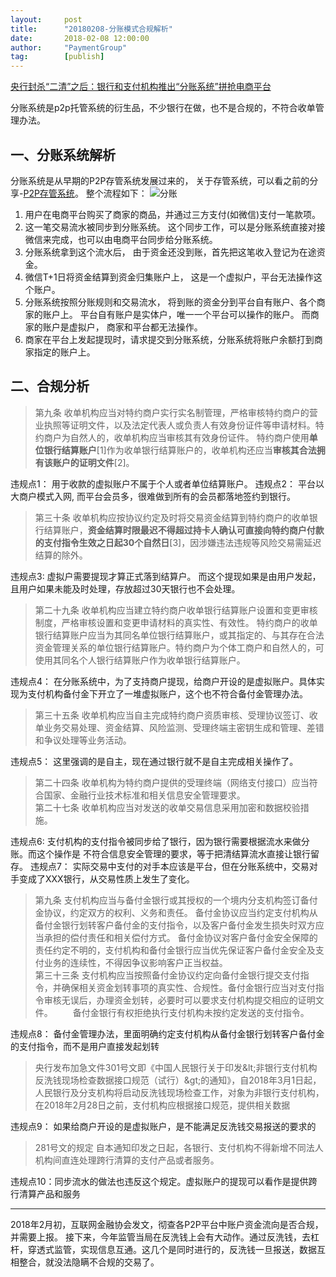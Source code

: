 ```yaml
---
layout:     post 
title:      "20180208-分账模式合规解析"
date:       2018-02-08 12:00:00
author:     "PaymentGroup"
tag:		[publish] 
---
```


   
[央行封杀“二清”之后：银行和支付机构推出“分账系统”拼抢电商平台]( http://mp.weixin.qq.com/s?__biz=MzI0MDY5NDU1MQ==&amp;mid=2247491868&amp;idx=1&amp;sn=695bd744789c274d4b3b279d77974874&amp;chksm=e9144564de63cc72dfc510a6a246b357c078f3274fc166ac9d5b1ab90aa8e9b063011d1def20&amp;mpshare=1&amp;scene=1&amp;srcid=0208VMxnMLnyo8AESwRfKbaT#rd)
   
分账系统是p2p托管系统的衍生品，不少银行在做，也不是合规的，不符合收单管理办法。 
   

## 一、分账系统解析

分账系统是从早期的P2P存管系统发展过来的， 关于存管系统，可以看之前的分享-[P2P存管系统](http://doc.cocolian.org/wechat/2018/2018/01/27/wechat101/)。 整个流程如下：
![分账](http://static.cocolian.org/img/2018-fenzhang.png)

1. 用户在电商平台购买了商家的商品，并通过三方支付(如微信)支付一笔款项。  
2. 这一笔交易流水被同步到分账系统。 这个同步工作，可以是分账系统直接对接微信来完成，也可以由电商平台同步给分账系统。 
3. 分账系统拿到这个流水后， 由于资金还没到账，首先把这笔收入登记为在途资金。 
4. 微信T+1日将资金结算到资金归集账户上， 这是一个虚拟户，平台无法操作这个账户。 
5. 分账系统按照分账规则和交易流水， 将到账的资金分到平台自有账户、各个商家的账户上。 平台自有账户是实体户，唯一一个平台可以操作的账户。 而商家的账户是虚拟户， 商家和平台都无法操作。 
6. 商家在平台上发起提现时，请求提交到分账系统，分账系统将账户余额打到商家指定的账户上。 

## 二、合规分析


> 第九条 收单机构应当对特约商户实行实名制管理，严格审核特约商户的营业执照等证明文件，以及法定代表人或负责人有效身份证件等申请材料。特约商户为自然人的，收单机构应当审核其有效身份证件。 特约商户使用**单位银行结算账户**[1]作为收单银行结算账户的，收单机构还应当**审核其合法拥有该账户的证明文件**[2]。     

违规点1： 用于收款的虚拟账户不属于个人或者单位结算账户。
违规点2： 平台以大商户模式入网, 而平台会员多，很难做到所有的会员都落地签约到银行。

> 第三十条 收单机构应按协议约定及时将交易资金结算到特约商户的收单银行结算账户，**资金结算时限最迟不得超过持卡人确认可直接向特约商户付款的支付指令生效之日起30个自然日**[3]，因涉嫌违法违规等风险交易需延迟结算的除外。  

违规点3: 虚拟户需要提现才算正式落到结算户。 而这个提现如果是由用户发起，且用户如果未能及时处理，存放超过30天银行也不会处理。  
   

> 第二十九条 收单机构应当建立特约商户收单银行结算账户设置和变更审核制度，严格审核设置和变更申请材料的真实性、有效性。 特约商户的收单银行结算账户应当为其同名单位银行结算账户，或其指定的、与其存在合法资金管理关系的单位银行结算账户。特约商户为个体工商户和自然人的，可使用其同名个人银行结算账户作为收单银行结算账户。   

违规点4： 在分账系统中，为了支持商户提现，给商户开设的是虚拟账户。具体实现为支付机构备付金下开立了一堆虚拟账户，这个也不符合备付金管理办法。  
   
   
> 第三十五条 收单机构应当自主完成特约商户资质审核、受理协议签订、收单业务交易处理、资金结算、风险监测、受理终端主密钥生成和管理、差错和争议处理等业务活动。  
   
违规点5： 这里强调的是自主，现在通过银行就不是自主完成相关操作了。 

   
> 第二十四条 收单机构为特约商户提供的受理终端（网络支付接口）应当符合国家、金融行业技术标准和相关信息安全管理要求。  
> 第二十七条 收单机构应当对发送的收单交易信息采用加密和数据校验措施。   
   
违规点6:  支付机构的支付指令被同步给了银行，因为银行需要根据流水来做分账。而这个操作是 不符合信息安全管理的要求，等于把清结算流水直接让银行留存。
违规点7： 实际交易中支付的对手本应该是平台，但在分账系统中，交易对手变成了XXX银行，从交易性质上发生了变化。 
   

> 第九条 支付机构应当与备付金银行或其授权的一个境内分支机构签订备付金协议，约定双方的权利、义务和责任。 备付金协议应当约定支付机构从备付金银行划转客户备付金的支付指令，以及客户备付金发生损失时双方应当承担的偿付责任和相关偿付方式。 备付金协议对客户备付金安全保障的责任约定不明的，支付机构和备付金银行应当优先保证客户备付金安全及支付业务的连续性，不得因争议影响客户正当权益。  
> 第三十三条 支付机构应当按照备付金协议约定向备付金银行提交支付指令，并确保相关资金划转事项的真实性、合规性。备付金银行应当对支付指令审核无误后，办理资金划转，必要时可以要求支付机构提交相应的证明文件。 　　备付金银行有权拒绝执行支付机构未按约定发送的支付指令。  

违规点8： 备付金管理办法，里面明确约定支付机构从备付金银行划转客户备付金的支付指令，而不是用户直接发起划转  

> 央行发布加急文件301号文即《中国人民银行关于印发&amp;lt;非银行支付机构反洗钱现场检查数据接口规范（试行）&amp;gt;的通知》，自2018年3月1日起，人民银行及分支机构将启动反洗钱现场检查工作，对象为非银行支付机构，在2018年2月28日之前，支付机构应根据接口规范，提供相关数据  
   
违规点9： 如果给商户开设的是虚拟账户，是不能满足反洗钱交易报送的要求的  

   
> 281号文的规定 自本通知印发之日起，各银行、支付机构不得新增不同法人机构间直连处理跨行清算的支付产品或者服务。  

违规点10：同步流水的做法也违反这个规定。虚拟账户的提现可以看作是提供跨行清算产品和服务 
 
---

2018年2月初，互联网金融协会发文，彻查各P2P平台中账户资金流向是否合规，并需要上报。 接下来，今年监管当局在反洗钱上会有大动作。通过反洗钱，去杠杆，穿透式监管，实现信息互通。这几个是同时进行的，反洗钱一旦报送，数据互相整合，就没法隐瞒不合规的交易了。 

   
